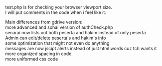 test.php is for checking your browser viewport size.  
I will put comments in the code when i feel like it.  

Main differences from gdrive version:  
  more advanced and sohai version of authCheck.php  
  senarai now lists out both peserta and hakim instead of only peserta  
  Admin can edit/delete peserta's and hakim's info  
  some optimization that might not even do anything  
  messages are now jscipt alerts instead of just html words cuz tch wants it  
  more organized spacing in code  
  more uniformed css code  
